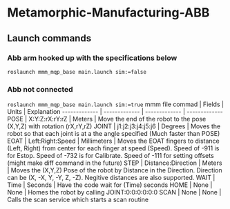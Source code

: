 # Metamorphic-Manufacturing-ABB

## Launch commands
### Abb arm hooked up with the specifications below
```roslaunch mmm_mqp_base main.launch sim:=false```
### Abb not connected
```roslaunch mmm_mqp_base main.launch sim:=true```
mmm file commad  | Fields | Units | Explanation
------------- | ------------- | ------------- | -------------
POSE | X:Y:Z:rX:rY:rZ | Meters | Move the end of the robot to the pose (X,Y,Z) with rotation (rX,rY,rZ)
JOINT | j1:j2:j3:j4:j5:j6 | Degrees | Moves the robot so that each joint is at a the angle specified (Much faster than POSE)
EOAT | Left:Right:Speed | Millimeters | Moves the EOAT fingers to distance (Left, Right) from center for each finger at speed (Speed). Speed of -911 is for Estop. Speed of -732 is for Calibrate. Speed of -111 for setting offsets (might make diff command in the future)
STEP | Distance:Direction | Meters | Moves the (X,Y,Z) Pose of the robot by Distance in the Direction. Direction can be (X, -X, Y, -Y, Z, -Z). Negitive distances are also supported.
WAIT | Time | Seconds | Have the code wait for (Time) seconds
HOME | None | None | Homes the robot by calling JOINT:0:0:0:0:0:0
SCAN | None | None | Calls the scan service which starts a scan routine
